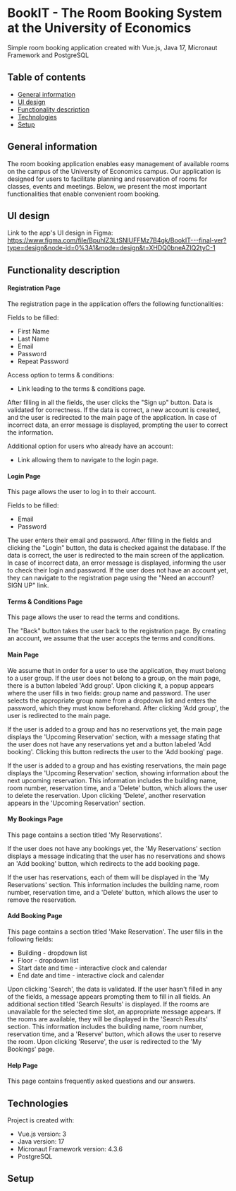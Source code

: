 # BookIT - The Room Booking System at the University of Economics
Simple room booking application created with Vue.js, Java 17, Micronaut Framework and PostgreSQL
## Table of contents
* [General information](#general-info)
* [UI design](#UI-design)
* [Functionality description](#functionality-description)
* [Technologies](#technologies)
* [Setup](#setup)

## General information
The room booking application enables easy management of available rooms on the campus of the University of Economics campus. Our application is designed for users to facilitate planning and reservation of rooms for classes, events and meetings. Below, we present the most important functionalities that enable convenient room booking.

## UI design
Link to the app's UI design in Figma: https://www.figma.com/file/BpuhlZ3LtSNlUFFMz7B4gk/BookIT---final-ver?type=design&node-id=0%3A1&mode=design&t=XHDQ0bneAZIQ2tyC-1

## Functionality description
#### Registration Page
The registration page in the application offers the following functionalities:

Fields to be filled:
* First Name
* Last Name
* Email
* Password
* Repeat Password

Access option to terms & conditions:
* Link leading to the terms & conditions page.

After filling in all the fields, the user clicks the "Sign up" button. Data is validated for correctness. If the data is correct, a new account is created, and the user is redirected to the main page of the application. In case of incorrect data, an error message is displayed, prompting the user to correct the information.

Additional option for users who already have an account:
* Link allowing them to navigate to the login page.

#### Login Page
This page allows the user to log in to their account.

Fields to be filled:
* Email
* Password

The user enters their email and password. After filling in the fields and clicking the "Login" button, the data is checked against the database. If the data is correct, the user is redirected to the main screen of the application. In case of incorrect data, an error message is displayed, informing the user to check their login and password. If the user does not have an account yet, they can navigate to the registration page using the "Need an account? SIGN UP" link.

#### Terms & Conditions Page
This page allows the user to read the terms and conditions.

The "Back" button takes the user back to the registration page. By creating an account, we assume that the user accepts the terms and conditions.

#### Main Page
We assume that in order for a user to use the application, they must belong to a user group. If the user does not belong to a group, on the main page, there is a button labeled 'Add group'. Upon clicking it, a popup appears where the user fills in two fields: group name and password. The user selects the appropriate group name from a dropdown list and enters the password, which they must know beforehand. After clicking 'Add group', the user is redirected to the main page.

If the user is added to a group and has no reservations yet, the main page displays the 'Upcoming Reservation' section, with a message stating that the user does not have any reservations yet and a button labeled 'Add booking'. Clicking this button redirects the user to the 'Add booking' page.

If the user is added to a group and has existing reservations, the main page displays the 'Upcoming Reservation' section, showing information about the next upcoming reservation. This information includes the building name, room number, reservation time, and a 'Delete' button, which allows the user to delete the reservation. Upon clicking 'Delete', another reservation appears in the 'Upcoming Reservation' section.

#### My Bookings Page
This page contains a section titled 'My Reservations'.

If the user does not have any bookings yet, the 'My Reservations' section displays a message indicating that the user has no reservations and shows an 'Add booking' button, which redirects to the add booking page.

If the user has reservations, each of them will be displayed in the 'My Reservations' section. This information includes the building name, room number, reservation time, and a 'Delete' button, which allows the user to remove the reservation. 

#### Add Booking Page
This page contains a section titled 'Make Reservation'. The user fills in the following fields:

* Building - dropdown list
* Floor - dropdown list
* Start date and time - interactive clock and calendar
* End date and time - interactive clock and calendar

Upon clicking 'Search', the data is validated. If the user hasn't filled in any of the fields, a message appears prompting them to fill in all fields. An additional section titled 'Search Results' is displayed. If the rooms are unavailable for the selected time slot, an appropriate message appears. If the rooms are available, they will be displayed in the 'Search Results' section. This information includes the building name, room number, reservation time, and a 'Reserve' button, which allows the user to reserve the room. Upon clicking 'Reserve', the user is redirected to the 'My Bookings' page.

#### Help Page
This page contains frequently asked questions and our answers.

## Technologies
Project is created with:
* Vue.js version: 3
* Java version: 17
* Micronaut Framework version: 4.3.6
* PostgreSQL 
	
## Setup
